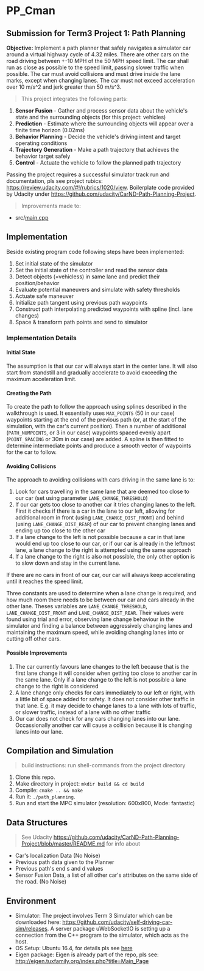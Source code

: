 # PP_Cman

## Submission for Term3 Project 1: Path Planning

__Objective:__ 
Implement a path planner that safely navigates a simulator car around a virtual highway cycle of 4.32 miles. There are other cars on the road driving between +-10 MPH of the 50 MPH speed limit. The car shall run as close as possible to the speed limit, passing slower traffic when possible. The car must avoid collisions and must drive inside the lane marks, except when changing lanes. The car must not exceed acceleration over 10 m/s^2 and jerk greater than 50 m/s^3.

> This project integrates the following parts:

1. **Sensor Fusion** - Gather and process sensor data about the vehicle's state and the surrounding objects (for this project: vehicles)
2. **Prediction** - Estimate where the surrounding objects will appear over a finite time horizon (0.02ms)
3. **Behavior Planning** - Decide the vehicle's driving intent and target operating conditions
4. **Trajectory Generation** - Make a path trajectory that achieves the behavior target safely
5. **Control** - Actuate the vehicle to follow the planned path trajectory

Passing the project requires a successful simulator track run and documentation, pls see project rubics: https://review.udacity.com/#!/rubrics/1020/view. Boilerplate code provided by Udacity under https://github.com/udacity/CarND-Path-Planning-Project.

> Improvements made to:

* src/[main.cpp](./src/main.cpp)

## Implementation

Beside existing program code following steps have been implemented:

1. Set initial state of the simulator  
2. Set the initial state of the controller and read the sensor data
3. Detect objects (=vehicless) in same lane and predict their position/behavior
4. Evaluate potential maneuvers and simulate with safety thresholds
5. Actuate safe maneuver
6. Initialize path tangent using previous path waypoints
7. Construct path interpolating predicted waypoints with spline (incl. lane changes) 
8. Space & transform path points and send to simulator

### Implementation Details

#### Initial State
The assumption is that our car will always start in the center lane. It will also start from standstill and gradually accelerate to avoid exceeding the maximum acceleration limit.

#### Creating the Path
To create the path to follow the approach using splines described in the walkthrough is used. It essentially uses `MAX_POINTS` (50 in our case) waypoints starting at the end of the previous path (or, at the start of the simulation, with the car's current position). Then a number of additional (`PATH_NUMPOINTS`, or 3 in our case) waypoints spaced evenly apart (`POINT_SPACING` or 30m in our case) are added. A spline is then fitted to determine intermediate points and produce a smooth vector of waypoints for the car to follow.

#### Avoiding Collisions
The approach to avoiding collisions with cars driving in the same lane is to:

1. Look for cars travelling in the same lane that are deemed too close to our car (set using parameter `LANE_CHANGE_THRESHOLD`)
2. If our car gets too close to another car it tries changing lanes to the left. First it checks if there is a car in the lane to our left, allowing for additional room in front (using `LANE_CHANGE_DIST_FRONT`) and behind (using `LANE_CHANGE_DIST_REAR`) of our car to prevent changing lanes and ending up too close to the other car
3. If a lane change to the left is not possible because a car in that lane would end up too close to our car, or if our car is already in the leftmost lane, a lane change to the right is attempted using the same approach
4. If a lane change to the right is also not possible, the only other option is to slow down and stay in the current lane.

If there are no cars in front of our car, our car will always keep accelerating until it reaches the speed limit.

Three constants are used to determine when a lane change is required, and how much room there needs to be between our car and cars already in the other lane. Theses variables are `LANE_CHANGE_THRESHOLD`, `LANE_CHANGE_DIST_FRONT` and `LANE_CHANGE_DIST_REAR`. Their values were found using trial and error, observing lane change behaviour in the simulator and finding a balance between aggressively changing lanes and maintaining the maximum speed, while avoiding changing lanes into or cutting off other cars.

#### Possible Improvements
1. The car currently favours lane changes to the left because that is the first lane change it will consider when getting too close to another car in the same lane. Only if a lane change to the left is not possible a lane change to the right is considered
2. A lane change only checks for cars immediately to our left or right, with a little bit of space added for safety. It does not consider other traffic in that lane. E.g. it may decide to change lanes to a lane with lots of traffic, or slower traffic, instead of a lane with no other traffic
3. Our car does not check for any cars changing lanes into our lane. Occassionally another car will cause a collision because it is changing lanes into our lane.

## Compilation and Simulation

> build instructions: run shell-commands from the project directory

1. Clone this repo.
2. Make directory in project: `mkdir build && cd build`
3. Compile: `cmake .. && make`
4. Run it: `./path_planning`.
5. Run and start the MPC simulator (resolution: 600x800, Mode: fantastic)

## Data Structures 

> See Udacity https://github.com/udacity/CarND-Path-Planning-Project/blob/master/README.md for info about

* Car's localization Data (No Noise)
* Previous path data given to the Planner
* Previous path's end s and d values
* Sensor Fusion Data, a list of all other car's attributes on the same side of the road. (No Noise)

## Environment
* Simulator: The project involves Term 3 Simulator which can be downloaded here: https://github.com/udacity/self-driving-car-sim/releases. A server package uWebSocketIO is setting up a connection from the C++ program to the simulator, which acts as the host.
* OS Setup: Ubuntu 16.4, for details pls see [here](https://classroom.udacity.com/nanodegrees/nd013/parts/40f38239-66b6-46ec-ae68-03afd8a601c8/modules/0949fca6-b379-42af-a919-ee50aa304e6a/lessons/f758c44c-5e40-4e01-93b5-1a82aa4e044f/concepts/23d376c7-0195-4276-bdf0-e02f1f3c665d)
* Eigen package: Eigen is already part of the repo, pls see: http://eigen.tuxfamily.org/index.php?title=Main_Page
